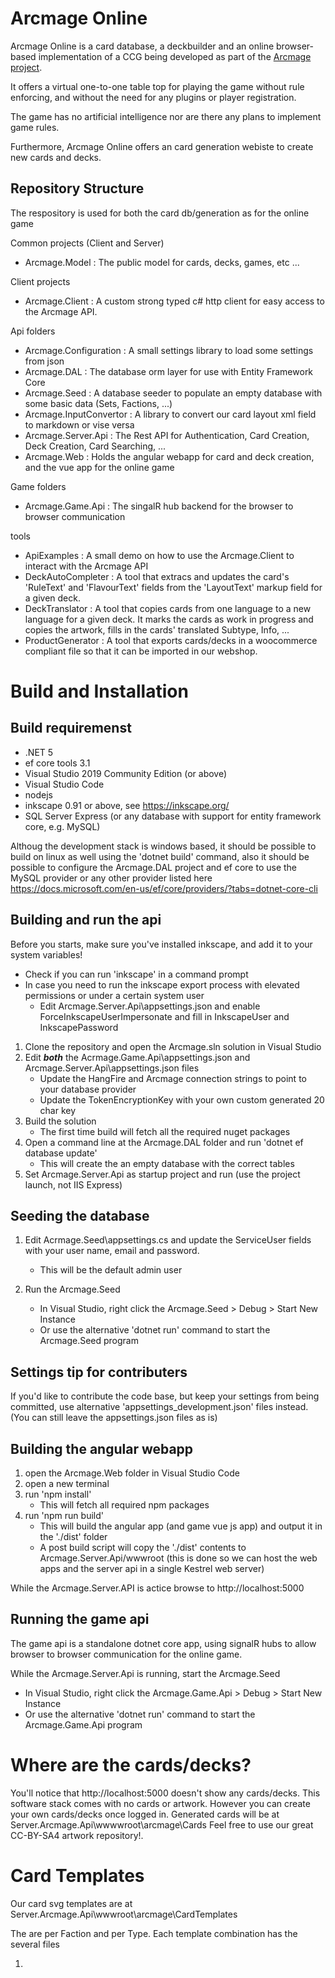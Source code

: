 Arcmage Online
==============

Arcmage Online is a card database, a deckbuilder and an online browser-based implementation of a CCG being developed as part 
of the [Arcmage project](https://arcmage.org). 

It offers a virtual one-to-one table top for playing the game without rule enforcing, and without the need for any plugins or player registration.

The game has no artificial intelligence nor are there any plans to implement game rules.

Furthermore, Arcmage Online offers an card generation webiste to create new cards 
and decks.

Repository Structure
--------------------

The respository is used for both the card db/generation as for the online game

Common projects (Client and Server)
* Arcmage.Model : The public model for cards, decks, games, etc ...

Client projects
* Arcmage.Client : A custom strong typed c# http client for easy access to the Arcmage API.

Api folders
* Arcmage.Configuration : A small settings library to load some settings from json
* Arcmage.DAL : The database orm layer for use with Entity Framework Core
* Arcmage.Seed : A database seeder to populate an empty database with some basic data (Sets, Factions, ...)
* Arcmage.InputConvertor : A library to convert our card layout xml field to markdown or vise versa
* Arcmage.Server.Api : The Rest API for Authentication, Card Creation, Deck Creation, Card Searching, ...
* Arcmage.Web : Holds the angular webapp for card and deck creation, and the vue app for the online game

Game folders
* Arcmage.Game.Api : The singalR hub backend for the browser to browser communication


tools
* ApiExamples : A small demo on how to use the Arcmage.Client to interact with the Arcmage API
* DeckAutoCompleter : A tool that extracs and updates the card's 'RuleText' and 'FlavourText' fields from the 'LayoutText' markup field for a given deck.
* DeckTranslator : A tool that copies cards from one language to a new language for a given deck. It marks the cards as work in progress and copies the artwork, fills in the cards' translated Subtype, Info, ...
* ProductGenerator : A tool that exports cards/decks in a woocommerce compliant file so that it can be imported in our webshop.

Build and Installation
======================

Build requiremenst
------------------

- .NET 5
- ef core tools 3.1
- Visual Studio 2019 Community Edition (or above)
- Visual Studio Code
- nodejs
- inkscape 0.91 or above, see https://inkscape.org/
- SQL Server Express (or any database with support for entity framework core, e.g. MySQL)

Althoug the development stack is windows based, it should be possible to build on linux as well using the 'dotnet build' command,
also it should be possible to configure the Arcmage.DAL project and ef core to use the MySQL provider or any other provider listed here https://docs.microsoft.com/en-us/ef/core/providers/?tabs=dotnet-core-cli

Building and run the api
------------------------

Before you starts, make sure you've installed inkscape, and add it to your system variables! 
* Check if you can run 'inkscape' in a command prompt
* In case you need to run the inkscape export process with elevated permissions or under a certain system user 
   * Edit Arcmage.Server.Api\appsettings.json and enable ForceInkscapeUserImpersonate and fill in InkscapeUser and InkscapePassword

1. Clone the repository and open the Arcmage.sln solution in Visual Studio
2. Edit ***both*** the Acrmage.Game.Api\appsettings.json and Arcmage.Server.Api\appsettings.json files
   * Update the HangFire and Arcmage connection strings to point to your database provider
   * Update the TokenEncryptionKey with your own custom generated 20 char key
3. Build the solution
   * The first time build will fetch all the required nuget packages
4. Open a command line at the Arcmage.DAL folder and run 'dotnet ef database update'
   * This will create the an empty database with the correct tables
5. Set Arcmage.Server.Api as startup project and run (use the project launch, not IIS Express)

Seeding the database
--------------------

1. Edit Acrmage.Seed\appsettings.cs and update the ServiceUser fields with your user name, email and password.
   * This will be the default admin user

2. Run the Arcmage.Seed 
   * In Visual Studio, right click the Arcmage.Seed > Debug > Start New Instance
   * Or use the alternative 'dotnet run' command to start the Arcmage.Seed program

Settings tip for contributers
-----------------------------

If you'd like to contribute the code base, but keep your settings from being committed, use alternative 'appsettings_development.json' files instead.
(You can still leave the appsettings.json files as is)

Building the angular webapp
---------------------------

1. open the Arcmage.Web folder in Visual Studio Code 
2. open a new terminal
3. run 'npm install'
    * This will fetch all required npm packages
4. run 'npm run build'
    * This will build the angular app (and game vue js app) and output it in the './dist' folder
	* A post build script will copy the './dist' contents to Arcmage.Server.Api/wwwroot (this is done so we can host the web apps and the server api in a single Kestrel web server)
	
While the Arcmage.Server.API is actice browse to http://localhost:5000

Running the game api
--------------------

The game api is a standalone dotnet core app, using signalR hubs to allow browser to browser communication for the online game.

While the Arcmage.Server.Api is running, start the Arcmage.Seed 
* In Visual Studio, right click the Arcmage.Game.Api > Debug > Start New Instance
* Or use the alternative 'dotnet run' command to start the Arcmage.Game.Api program

Where are the cards/decks?
==========================

You'll notice that http://localhost:5000 doesn't show any cards/decks.
This software stack comes with no cards or artwork. However you can create your own cards/decks once logged in.
Generated cards will be at Server.Arcmage.Api\wwwwroot\arcmage\Cards
Feel free to use our great CC-BY-SA4 artwork repository!. 

Card Templates
==============

Our card svg templates are at Server.Arcmage.Api\wwwroot\arcmage\CardTemplates

The are per Faction and per Type. Each template combination has the several files
1. <template>.svg : the real full blown template, used to generate the cards in high resolution png and pdf files
2. <template>.png : used as background while editing the card on the website
3. <template> overlay plain.svg : used as overlay while editing the card on the website  
4. <template> overlay.svg : used for changing the template in inkscape (before saving it as overlay plain)

Furthermore, the border.svg and border.png files are used to create a 2mm bleed around the cards when generating the png and pdfs print ready files.

Resources
=========

If you want to know more about the project please visit the following links or 
read the suggested documents:
- https://aminduna.arcmage.org/#/cards [Arcmage cards]
- https://aminduna.arcmage.org/#/games [Arcmage online game]
